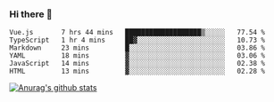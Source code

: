 ### Hi there 👋



<!--
**webB1an/webB1an** is a ✨ _special_ ✨ repository because its `README.md` (this file) appears on your GitHub profile.

Here are some ideas to get you started:

- 🔭 I’m currently working on ...
- 🌱 I’m currently learning ...
- 👯 I’m looking to collaborate on ...
- 🤔 I’m looking for help with ...
- 💬 Ask me about ...
- 📫 How to reach me: ...
- 😄 Pronouns: ...
- ⚡ Fun fact: ...
-->

<!--START_SECTION:waka-->

```text
Vue.js       7 hrs 44 mins   ███████████████████▒░░░░░   77.54 %
TypeScript   1 hr 4 mins     ██▓░░░░░░░░░░░░░░░░░░░░░░   10.73 %
Markdown     23 mins         █░░░░░░░░░░░░░░░░░░░░░░░░   03.86 %
YAML         18 mins         ▓░░░░░░░░░░░░░░░░░░░░░░░░   03.06 %
JavaScript   14 mins         ▓░░░░░░░░░░░░░░░░░░░░░░░░   02.38 %
HTML         13 mins         ▓░░░░░░░░░░░░░░░░░░░░░░░░   02.28 %
```

<!--END_SECTION:waka-->


[![Anurag's github stats](https://github-readme-stats.vercel.app/api?username=webB1an&show_icons=true&theme=radical)](https://github.com/anuraghazra/github-readme-stats)

